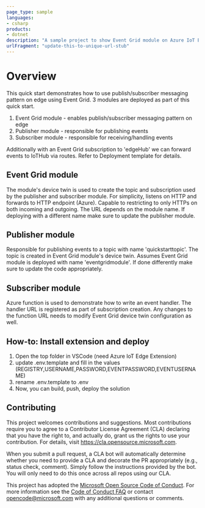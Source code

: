 ```yaml
---
page_type: sample
languages:
- csharp
products:
- dotnet
description: "A sample project to show Event Grid module on Azure IoT Edge"
urlFragment: "update-this-to-unique-url-stub"
---
```


# Overview

This quick start demonstrates how to use publish/subscriber messaging pattern on edge using Event Grid. 3 modules are deployed as part of this quick start.

1. Event Grid module - enables publish/subscriber messaging pattern on edge
1. Publisher module  - responsible for publishing events
1. Subscriber module - responsible for receiving/handling events

Additionally with an Event Grid subscription to 'edgeHub' we can forward events to IoTHub via routes. Refer to Deployment template for details.

## Event Grid module

The module's device twin is used to create the topic and subscription used by the publisher and subscriber module. For simplicity, listens on HTTP and forwards to HTTP endpoint (Azure). Capable to restricting to only HTTPs  on both incoming and outgoing. The URL depends on the module name. If deploying with a different name make sure to update the publisher module.

## Publisher module

Responsible for publishing events to a topic with name 'quickstarttopic'. The topic is created in Event Grid module's device twin. Assumes Event Grid module is deployed with name 'eventgridmodule'. If done differently make sure to update the code appropriately.

## Subscriber module

Azure function is used to demonstrate how to write an event handler. The handler URL is registered as part of subscription creation. Any changes to the function URL needs to modify Event Grid device twin configuration as well.

## How-to: Install extension and deploy

1. Open the top folder in VSCode (need Azure IoT Edge Extension)
2. update .env.template and fill in the values (REGISTRY,USERNAME,PASSWORD,EVENTPASSWORD,EVENTUSERNAME)
3. rename .env.template to .env
4. Now, you can build, push, deploy the solution

## Contributing

This project welcomes contributions and suggestions.  Most contributions require you to agree to a
Contributor License Agreement (CLA) declaring that you have the right to, and actually do, grant us
the rights to use your contribution. For details, visit https://cla.opensource.microsoft.com.

When you submit a pull request, a CLA bot will automatically determine whether you need to provide
a CLA and decorate the PR appropriately (e.g., status check, comment). Simply follow the instructions
provided by the bot. You will only need to do this once across all repos using our CLA.

This project has adopted the [Microsoft Open Source Code of Conduct](https://opensource.microsoft.com/codeofconduct/).
For more information see the [Code of Conduct FAQ](https://opensource.microsoft.com/codeofconduct/faq/) or
contact [opencode@microsoft.com](mailto:opencode@microsoft.com) with any additional questions or comments.
